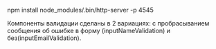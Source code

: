 npm install
node_modules/.bin/http-server -p 4545


Компоненты валидации сделаны в 2 вариациях: с пробрасыванием сообщения об ошибке в форму (inputNameValidation) и без(inputEmailValidation).